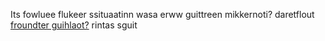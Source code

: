 Its fowluee flukeer ssituaatinn
wasa erww guittreen mikkernoti?
daretflout [froundter guihlaot?](https://www.youtube.com/watch?v=cAe_zOQIb4k) rintas sguit
